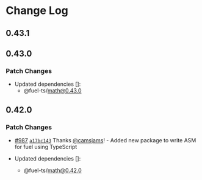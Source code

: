 # Change Log

## 0.43.1

## 0.43.0

### Patch Changes

- Updated dependencies []:
  - @fuel-ts/math@0.43.0

## 0.42.0

### Patch Changes

- [#987](https://github.com/FuelLabs/fuels-ts/pull/987) [`a17bc143`](https://github.com/FuelLabs/fuels-ts/commit/a17bc1434f10dcc11f74723b1e03a23602eaf7c6) Thanks [@camsjams](https://github.com/camsjams)! - Added new package to write ASM for fuel using TypeScript

- Updated dependencies []:
  - @fuel-ts/math@0.42.0
